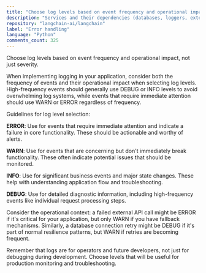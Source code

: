 ```yaml
---
title: "Choose log levels based on event frequency and operational impact"
description: "Services and their dependencies (databases, loggers, external services) should be initialized in a centralized location during application startup. This ensures proper dependency management, consistent configuration patterns, and early detection of configuration issues."
repository: "langchain-ai/langchain"
label: "Error handling"
language: "Python"
comments_count: 325
---
```


Choose log levels based on event frequency and operational impact, not just severity.

When implementing logging in your application, consider both the frequency of events and their operational impact when selecting log levels. High-frequency events should generally use DEBUG or INFO levels to avoid overwhelming log systems, while events that require immediate attention should use WARN or ERROR regardless of frequency.

Guidelines for log level selection:

**ERROR**: Use for events that require immediate attention and indicate a failure in core functionality. These should be actionable and worthy of alerts.

**WARN**: Use for events that are concerning but don't immediately break functionality. These often indicate potential issues that should be monitored.

**INFO**: Use for significant business events and major state changes. These help with understanding application flow and troubleshooting.

**DEBUG**: Use for detailed diagnostic information, including high-frequency events like individual request processing steps.

Consider the operational context: a failed external API call might be ERROR if it's critical for your application, but only WARN if you have fallback mechanisms. Similarly, a database connection retry might be DEBUG if it's part of normal resilience patterns, but WARN if retries are becoming frequent.

Remember that logs are for operators and future developers, not just for debugging during development. Choose levels that will be useful for production monitoring and troubleshooting.